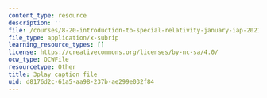 ```yaml
---
content_type: resource
description: ''
file: /courses/8-20-introduction-to-special-relativity-january-iap-2021/d8176d2c61a5aa98237bae299e032f84_eF38136N_4c.srt
file_type: application/x-subrip
learning_resource_types: []
license: https://creativecommons.org/licenses/by-nc-sa/4.0/
ocw_type: OCWFile
resourcetype: Other
title: 3play caption file
uid: d8176d2c-61a5-aa98-237b-ae299e032f84
---
```

